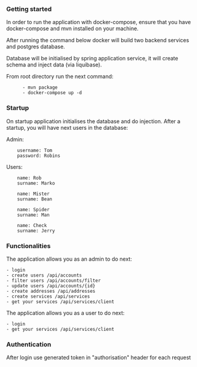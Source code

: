 ### Getting started
In order to run the application with docker-compose, ensure that you have docker-compose and mvn installed on your machine.

After running the command below docker will build two backend services and postgres database.

Database will be initialised by spring application service, it will create schema and inject data (via liquibase).

From root directory run the next command:
```
      - mvn package
      - docker-compose up -d
```

### Startup
On startup application initialises the database and do injection.
After a startup, you will have next users in the database:

Admin:
```
    username: Tom
    password: Robins
```

Users:
```
    name: Rob
    surname: Marko

    name: Mister
    surname: Bean
    
    name: Spider
    surname: Man
    
    name: Check
    surname: Jerry
```


### Functionalities
The application allows you as an admin to do next:
```
- login
- create users /api/accounts
- filter users /api/accounts/filter
- update users /api/accounts/{id}
- create addresses /api/addresses
- create services /api/services
- get your services /api/services/client
```

The application allows you as a user to do next:
```
- login
- get your services /api/services/client
```

### Authentication
After login use generated token in "authorisation" header for each request